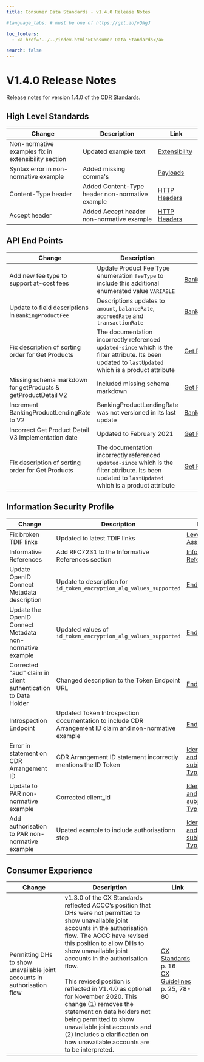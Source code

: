 ```yaml
---
title: Consumer Data Standards - v1.4.0 Release Notes

#language_tabs: # must be one of https://git.io/vQNgJ

toc_footers:
  - <a href='../../index.html'>Consumer Data Standards</a>

search: false
---
```


# V1.4.0 Release Notes
Release notes for version 1.4.0 of the [CDR Standards](../../index.html).

## High Level Standards
|Change|Description|Link|
|------|-----------|----|
|Non-normative examples fix in extensibility section|Updated example text|[Extensibility](../../#extensibility)|
|Syntax error in non-normative example|Added missing comma's|[Payloads](../../#payload-conventions)|
|Content-Type header|Added Content-Type header non-normative example|[HTTP Headers](../../#http-headers)|
|Accept header|Added Accept header non-normative example|[HTTP Headers](../../#http-headers)|

## API End Points
|Change|Description|Link|
|------|-----------|----|
|Add new fee type to support at-cost fees|Update Product Fee Type enumeration ``feeType`` to include this additional enumerated value ``VARIABLE``|[BankingProductFee](../../index.html#tocSbankingproductfee)|
|Update to field descriptions in ``BankingProductFee`` | Descriptions updates to ``amount``, ``balanceRate``, ``accruedRate`` and  ``transactionRate``|[BankingProductFee](../../index.html#tocSbankingproductfee)|
|Fix description of sorting order for Get Products|The documentation incorrectly referenced ``updated-since`` which is the filter attribute. Its been updated to ``lastUpdated`` which is a product attribute| [Get Products](../../#get-products)|
|Missing schema markdown for getProducts & getProductDetail V2|Included missing schema markdown|[Get Product Detail V2](https://consumerdatastandardsaustralia.github.io/standards/#get-product-detail)|
|Increment BankingProductLendingRate to V2|BankingProductLendingRate was not versioned in its last update|[BankingProductLendingRateV2](/#tocSbankingproductlendingratev2)|
|Incorrect Get Product Detail V3 implementation date|Updated to February 2021|[Get Product Detail](../../##get-product-detail)|
|Fix description of sorting order for Get Products|The documentation incorrectly referenced ``updated-since`` which is the filter attribute. Its been updated to ``lastUpdated`` which is a product attribute| [Get Products](../../#get-products)|

## Information Security Profile
|Change|Description|Link|
|------|-----------|----|
|Fix broken TDIF links|Updated to latest TDIF links|[Levels of Assurance](../../#levels-of-assurance-loas)|
|Informative References|Add RFC7231 to the Informative References section |[Informative References](../../#informative-references)|
|Update OpenID Connect Metadata description|Update to description for ``id_token_encryption_alg_values_supported``|[End Points](../../#end-points)|
|Update the OpenID Connect Metadata non-normative example|Updated values of ``id_token_encryption_alg_values_supported``|[End Points](../../#end-points)|
|Corrected "aud" claim in client authentication to Data Holder|Changed description to the Token Endpoint URL|[End Points](../../#end-points)|
|Introspection Endpoint|Updated Token Introspection documentation to include CDR Arrangement ID claim and non-normative example|[End Points](../../#end-points)|
|Error in statement on CDR Arrangement ID|CDR Arrangement ID statement incorrectly mentions the ID Token|[Identifiers and subject Types](../../#identifiers-and-subject-types)|
|Update to PAR non-normative example|Corrected client_id|[Identifiers and subject Types](../../#identifiers-and-subject-types)|
|Add authorisation to PAR non-normative example|Upated example to include authorisationn step|[Identifiers and subject Types](../../#identifiers-and-subject-types)|

## Consumer Experience
|Change|Description|Link|
|------|-----------|----|
|Permitting DHs to show unavailable joint accounts in authorisation flow|v1.3.0 of the CX Standards reflected ACCC’s position that DHs were not permitted to show unavailable joint accounts in the authorisation flow. The ACCC have revised this position to allow DHs to show unavailable joint accounts in the authorisation flow. <br><br>This revised position is reflected in V1.4.0 as optional for November 2020. This change (1) removes the statement on data holders not being permitted to show unavailable joint accounts and (2) includes a clarification on how unavailable accounts are to be interpreted.|[CX Standards](/pdfs/CX-Standards-v1.4.0.pdf) p. 16<br>[CX Guidelines](/pdfs/CX-Guidelines-v1.4.0.pdf) p. 25, 78-80|
